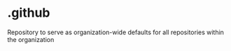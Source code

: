 # .github
Repository to serve as organization-wide defaults for all repositories within the organization
